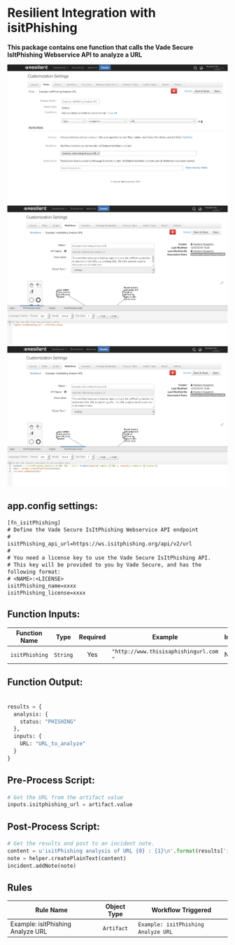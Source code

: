 # Resilient Integration with isitPhishing
**This package contains one function that calls the Vade Secure IsItPhishing Webservice API to analyze a URL**

 ![screenshot](./screenshots/isitPhishing-rule.png)
 ![screenshot](./screenshots/isitPhishing-preprocess.png)
 ![screenshot](./screenshots/isitPhishing-postprocess.png)

## app.config settings:
```
[fn_isitPhishing]
# Define the Vade Secure IsItPhishing Webservice API endpoint
#
isitPhishing_api_url=https://ws.isitphishing.org/api/v2/url
#
# You need a license key to use the Vade Secure IsItPhishing API. 
# This key will be provided to you by Vade Secure, and has the following format:
# <NAME>:<LICENSE>
isitPhishing_name=xxxx
isitPhishing_license=xxxx
```

## Function Inputs:
| Function Name | Type | Required | Example | Info |
| ------------- | :--: | :-------:| ------- | ---- |
| `isitPhishing`| `String` | Yes | `"http://www.thisisaphishingurl.com "` | N/A |


## Function Output:
```python

results = {
  analysis: {
    status: "PHISHING"
  },
  inputs: {
    URL: "URL_to_analyze"
  }
}

```

## Pre-Process Script:

```python
# Get the URL from the artifact value
inputs.isitphishing_url = artifact.value

```

## Post-Process Script:

```python
# Get the results and post to an incident note.
content = u'isitPhishing analysis of URL {0} : {1}\n'.format(results['inputs']['URL'], results['analysis']['status'])
note = helper.createPlainText(content)
incident.addNote(note)

```

## Rules
| Rule Name | Object Type | Workflow Triggered |
| --------- | :---------: | ------------------ |
| Example: isitPhishing Analyze URL | `Artifact` | `Example: isitPhishing Analyze URL` |

##